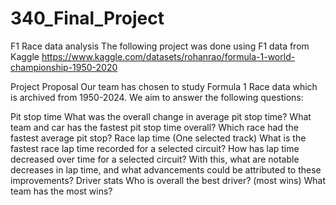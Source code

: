# 340_Final_Project
F1 Race data analysis
The following project was done using F1 data from Kaggle 
https://www.kaggle.com/datasets/rohanrao/formula-1-world-championship-1950-2020

Project Proposal
	Our team has chosen to study Formula 1 Race data which is archived from 1950-2024. We aim to answer the following questions:

Pit stop time 
	What was the overall change in average pit stop time?
 	What team and car has the fastest pit stop time overall?
  	Which race had the fastest average pit stop?
Race lap time (One selected track)
 What is the fastest race lap time recorded for a selected circuit?
 How has lap time decreased over time for a selected circuit?
 With this, what are notable decreases in lap time, and what advancements could be attributed to these improvements?
Driver stats 
 Who is overall the best driver? (most wins)
 What team has the most wins?

